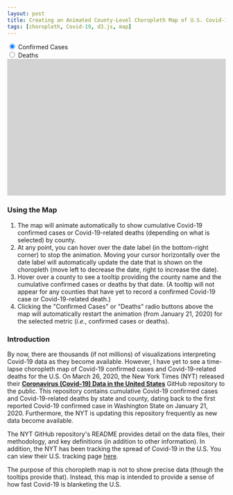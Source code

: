 ```yaml
---
layout: post
title: Creating an Animated County-Level Choropleth Map of U.S. Covid-19 Confirmed Cases and Deaths
tags: [choropleth, Covid-19, d3.js, map]
---
```


<input type="radio" class="myRadio" id="cases" name="metric" value="cases" checked>
<label for="cases">Confirmed Cases</label><br>
<input type="radio" class="myRadio" id="deaths" name="metric" value="deaths">
<label for="deaths">Deaths</label><br>
<svg width="960" height="600" style="background-color:lightgray"></svg>
<style>
div.tooltip {   
  position: absolute;           
  text-align: center; 
  vertical-align: middle;          
  width: auto;                 
  height: auto;                 
  padding: 2px;             
  font: 12px sans-serif;    
  color: white;    
  background: #001B3A;   
  border: 0px;      
  border-radius: 8px;           
  pointer-events: none;         
}

.states {
  stroke: gray;
}

.counties {
  stroke: white;
  fill: white;
}

.counties :hover {
  stroke: black;
  stroke-width: 2px;
}

.county-borders {
  fill: none;
  stroke: black;
  stroke-width: 0.5px;
  stroke-linejoin: round;
  stroke-linecap: round;
  pointer-events: none;
}

.date.label {
  font: 500 58px "Helvetica Neue";
  fill: black;
}

.source.label {
  font: 500 14px "Helvetica Neue";
  fill: black;
  font-weight: bold;
}

.source.link {
  font: 500 14px "Helvetica Neue";
}

a {
  fill: navy;
  background-color: transparent;
  text-decoration: underline;
}

.overlay {
  fill: none;
  pointer-events: all;
  cursor: ew-resize;
}
</style>
<script src="https://d3js.org/d3.v4.min.js"></script>
<script src="https://d3js.org/d3-scale-chromatic.v1.min.js"></script>
<script src="https://d3js.org/topojson.v1.min.js"></script>
<script src="https://d3js.org/queue.v1.min.js"></script>
<script src="https://cdnjs.cloudflare.com/ajax/libs/d3-legend/2.25.6/d3-legend.min.js"></script>
<script>
var svg = d3.select("svg");
var path = d3.geoPath();
var format = d3.format(",.0f");
var height = 600;
var width = 960;

var colorSchemeReds = d3.schemeReds[9].slice(4, 9);
var colorSchemeBlues = d3.schemeBlues[9].slice(4, 9);

var parseDate = d3.timeParse("%Y-%m-%d");
var formatDate = d3.timeFormat("%b. %d");
var formatDateOrig = d3.timeFormat("%Y-%m-%d");

// Add the date label; the value is set on transition.
var label = svg.append("text")
    .attr("class", "date label")
    .attr("text-anchor", "end")
    .attr("y", height - 125)
    .attr("x", width)
    .text("Jan. 21");

// Add source label
var source = svg.append("text")
    .attr("class", "source label")
    .attr("text-anchor", "start")
    .attr("y", height - 10)
    .attr("x", width - 475)
    .text("Source:");

// Add source label
var source_link = svg.append("text")
    .attr("class", "source link")
    .attr("text-anchor", "start")
    .attr("y", height - 10)
    .attr("x", width - 425)
    .html("<a href=https://github.com/nytimes/covid-19-data target=_blank color=blue>The New York Times</a>");


queue()
    .defer(d3.json, "https://d3js.org/us-10m.v1.json")
    .defer(d3.csv, "https://raw.githubusercontent.com/nytimes/covid-19-data/master/us-counties.csv")
    .await(ready);

function ready(error, us, covid) {
    if (error) throw error;
    var min_date = d3.min(covid, function(d) {
        return parseDate(d.date);
    });
    var max_date = d3.max(covid, function(d) {
        return parseDate(d.date);
    });

    covid.forEach(function(d) {
        if (d['county'] == "New York City") {
            return d['code'] = "36061";
        } else {
            return d['code'] = d.fips;
        }
    });

    update(0);

    function update(speed) {

        var choices = [];
        d3.selectAll(".myRadio").each(function(d) {
            cb = d3.select(this);
            if (cb.property("checked")) {
                choices.push(cb.property("value"));
            }
        });
        metric = choices[0];
        covid_filtered = covid.filter(function(row) {
            return +row[metric] > 0;
        });

        var div = d3.select("body")
            .append("div")
            .attr("class", "tooltip")
            .style("opacity", 0);

        if (metric == "cases") {
            var metric_label = " Confirmed Cases";
        } else {
            var metric_label = "-Related Deaths"
        }

        if (metric == "cases") {
            var color = d3.scaleThreshold()
                .domain([10, 100, 1000, 10000, 100000])
                .range(colorSchemeBlues);
        } else {
            var color = d3.scaleThreshold()
                .domain([10, 50, 100, 1000, 10000])
                .range(colorSchemeReds);
        }

        var x = d3.scaleLinear()
            .domain(d3.extent(color.domain()))
            .rangeRound([600, 860]);
        var g = svg.append("g")
            .attr("transform", "translate(0,40)");

        d3.select(".legendQuant").remove();

        svg.append("g")
            .attr("class", "legendQuant")
            .attr("transform", "translate(700,30)");

        var legend = d3.legendColor()
            .scale(color)
            .orient("vertical")
            .shapeWidth(50)
            .labels(d3.legendHelpers.thresholdLabels)
            .labelFormat(d3.format(","));

        d3.select(".caption").remove();

        g.append("text")
            .attr("class", "caption")
            .attr("x", width/2)
            .attr("y", -5)
            .style("font-size", "34px")
            .attr("fill", "#000")
            .attr("text-anchor", "middle")
            .attr("font-weight", "bold")
            .text("Covid-19" + metric_label);
        svg.select(".legendQuant")
            .style("font-size", "12px")
            .style("font-weight", "bold")
            .call(legend);

        // Initialize data to start date
        var currentDate = min_date;

        // Add an overlay for the date label.
        var box = label.node().getBBox();

        var overlay = svg.append("rect")
            .attr("class", "overlay")
            .attr("x", box.x)
            .attr("y", box.y)
            .attr("width", box.width)
            .attr("height", box.height)
            .on("mouseover", enableInteraction);

        // Start a transition that interpolates the data based on date.
        svg.transition()
            .duration(12000)
            .ease(d3.easeLinear)
            .tween("date", tweenDate)
        //.each();

        counties = svg.append("g")
            .attr("class", "counties")
            .selectAll("path")
            .data(topojson.feature(us, us.objects.counties).features)
            .enter()
            .append("path")
            .attr("d", path)
            .call(countyfill, currentDate)

        function countyfill(counties, date) {
            newcovid = interpolateData(date);

            var rateById = {};
            var nameById = {};

            newcovid.forEach(function(d) {
                var newcode = '';
                if (d.code.length < 5) {
                    newcode = '0' + d.code;
                    d.code = newcode;
                }
                rateById[d.code] = +d[metric];
                nameById[d.code] = d.county + " County, " + d.state;
            });

            counties.style("fill", function(d) {
                    return color(rateById[d.id]);
                })
                .on("mouseover", function(d) {
                    if (rateById[d.id] > 0) {
                        div.transition()
                            .duration(200)
                            .style("opacity", .9);
                        div.html(nameById[d.id] + ' on ' + formatDate(currentDate) + ': <br><strong>' + format(rateById[d.id]) + ' ' + metric.slice(0, -1) + '(s) </strong>')
                            .style("left", (d3.event.pageX) + "px")
                            .style("top", (d3.event.pageY - 5) + "px");
                    } else {
                        return null;
                    }
                })
                // fade out tooltip on mouse out               
                .on("mouseout", function(d) {
                    div.transition()
                        .duration(500)
                        .style("opacity", 0);
                });
        }

        svg.append("path")
            .datum(topojson.mesh(us, us.objects.states, (a, b) => a !== b))
            .attr("fill", "none")
            .attr("stroke", "gray")
            .attr("stroke-linejoin", "round")
            .attr("d", path);

        // After the transition finishes, you can mouseover to change the date.
        function enableInteraction() {
            var dateScale = d3.scaleTime()
                .domain([min_date, max_date])
                .range([box.x + 10, box.x + box.width - 10])
                .clamp(true);

            // Cancel the current transition, if any.
            svg.transition().duration(0);

            overlay
                .on("mouseover", mouseover)
                .on("mouseout", mouseout)
                .on("mousemove", mousemove)
                .on("touchmove", mousemove);

            function mouseover() {
                label.classed("active", true);
            }

            function mouseout() {
                label.classed("active", false);
            }

            function mousemove() {
                displayDate(dateScale.invert(d3.mouse(this)[0]));
            }
        }

        // Tweens the entire chart by first tweening the date, and then the data.
        // For the interpolated data, the dots and label are redrawn.01
        function tweenDate() {
            var date = d3.interpolateDate(min_date, max_date);
            return function(t) {
                displayDate(date(t));
            };
        }

        // Updates the display to show the specified date.
        function displayDate(date) {
            currentDate = date;
            counties.call(countyfill, date)
            label.text(formatDate(date));
        }

        // Interpolates the dataset for the given (fractional) date.
        function interpolateData(date) {
            return covid_filtered.filter(function(row) {
                return row['date'] == formatDateOrig(date);
            });
        }

        var radiobox = d3.selectAll(".myRadio")
            .on("click", function() {
                update(0)
            });
    };
};
</script>

### Using the Map
1. The map will animate automatically to show cumulative Covid-19 confirmed cases or Covid-19-related deaths (depending on what is selected) by county.
2. At any point, you can hover over the date label (in the bottom-right corner) to stop the animation.  Moving your cursor horizontally over the date label will automatically update the date that is shown on the choropleth (move left to decrease the date, right to increase the date).
3. Hover over a county to see a tooltip providing the county name and the cumulative confirmed cases or deaths by that date. (A tooltip will not appear for any counties that have yet to record a confirmed Covid-19 case or Covid-19-related death.)
4. Clicking the "Confirmed Cases" or "Deaths" radio buttons above the map will automatically restart the animation (from January 21, 2020) for the selected metric (_i.e._, confirmed cases or deaths).

### Introduction
By now, there are thousands (if not millions) of visualizations interpreting Covid-19 data as they become available.  However, I have yet to see a time-lapse choropleth map of Covid-19 confirmed cases and Covid-19-related deaths for the U.S.  On March 26, 2020, the New York Times (NYT) released their [**Coronavirus (Covid-19) Data in the United States**](https://github.com/nytimes/covid-19-data) GitHub repository to the public.  This repository contains cumulative Covid-19 confirmed cases and Covid-19-related deaths by state and county, dating back to the first reported Covid-19 confirmed case in Washington State on January 21, 2020.  Furthermore, the NYT is updating this repository frequently as new data become available.

The NYT GitHub repository's README provides detail on the data files, their methodology, and key definitions (in addition to other information).  In addition, the NYT has been tracking the spread of Covid-19 in the U.S.  You can view their U.S. tracking page [here](https://www.nytimes.com/interactive/2020/us/coronavirus-us-cases.html).

The purpose of this choropleth map is not to show precise data (though the tooltips provide that).  Instead, this map is intended to provide a sense of how fast Covid-19 is blanketing the U.S.
